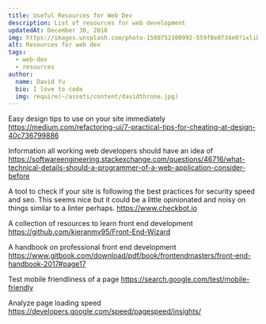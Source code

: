 ```yaml
---
title: Useful Resources for Web Dev
description: List of resources for web development
updatedAt: December 30, 2018
img: https://images.unsplash.com/photo-1580752300992-559f8e0734e0?ixlib=rb-1.2.1&ixid=eyJhcHBfaWQiOjEyMDd9&auto=format&fit=crop&w=634&q=80
alt: Resources for web dev
tags:
  - web-dev
  - resources
author:
  name: David Yu
  bio: I love to code
  img: require(~/assets/content/davidthrone.jpg)
---
```


Easy design tips to use on your site immediately https://medium.com/refactoring-ui/7-practical-tips-for-cheating-at-design-40c736799886

Information all working web developers should have an idea of https://softwareengineering.stackexchange.com/questions/46716/what-technical-details-should-a-programmer-of-a-web-application-consider-before

A tool to check if your site is following the best practices for security speed and seo. This seems nice but it could be a little opinionated and noisy on things similar to a linter perhaps. https://www.checkbot.io

A collection of resources to learn front end development https://github.com/kieranmv95/Front-End-Wizard

A handbook on professional front end development https://www.gitbook.com/download/pdf/book/frontendmasters/front-end-handbook-2017#page17

Test mobile friendliness of a page
https://search.google.com/test/mobile-friendly

Analyze page loading speed
https://developers.google.com/speed/pagespeed/insights/
